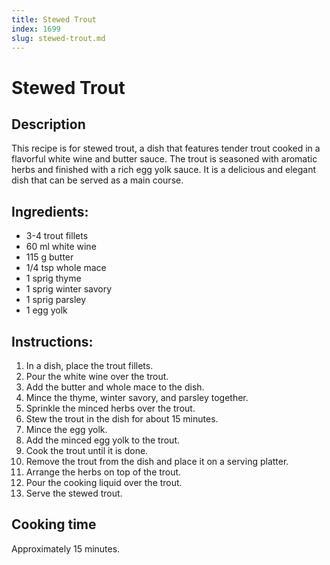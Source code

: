 ```yaml
---
title: Stewed Trout
index: 1699
slug: stewed-trout.md
---
```


# Stewed Trout

## Description
This recipe is for stewed trout, a dish that features tender trout cooked in a flavorful white wine and butter sauce. The trout is seasoned with aromatic herbs and finished with a rich egg yolk sauce. It is a delicious and elegant dish that can be served as a main course.

## Ingredients:
- 3-4 trout fillets
- 60 ml white wine
- 115 g butter
- 1/4 tsp whole mace
- 1 sprig thyme
- 1 sprig winter savory
- 1 sprig parsley
- 1 egg yolk

## Instructions:
1. In a dish, place the trout fillets.
2. Pour the white wine over the trout.
3. Add the butter and whole mace to the dish.
4. Mince the thyme, winter savory, and parsley together.
5. Sprinkle the minced herbs over the trout.
6. Stew the trout in the dish for about 15 minutes.
7. Mince the egg yolk.
8. Add the minced egg yolk to the trout.
9. Cook the trout until it is done.
10. Remove the trout from the dish and place it on a serving platter.
11. Arrange the herbs on top of the trout.
12. Pour the cooking liquid over the trout.
13. Serve the stewed trout.

## Cooking time
Approximately 15 minutes.